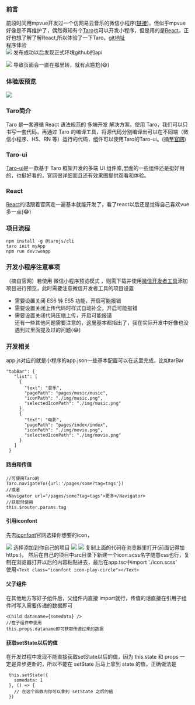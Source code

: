 ### 前言
前段时间用mpvue开发过一个仿网易云音乐的微信小程序([链接](https://github.com/lucaswww/my-project))，但似乎mpvue好像是不再维护了，偶然得知有个[Taro](https://nervjs.github.io/taro/docs/README.html)也可以开发小程序，但是用的是[React](https://react.docschina.org/docs/hello-world.html)，正好也想了解了解React,所以体验了一下Taro。[git地址](https://github.com/lucaswww/my-taro)  
程序体验  
![](https://user-gold-cdn.xitu.io/2018/11/28/1675820ca6aac26e?w=258&h=258&f=jpeg&s=45801)
发布成功以后发现正式环境github的api

![](https://user-gold-cdn.xitu.io/2018/12/3/1677485be5e32cc9?w=286&h=93&f=png&s=5358)
导致页面会一直在那里转，就有点尴尬(😅)

### 体验版预览

![](https://user-gold-cdn.xitu.io/2018/12/3/16774b00e557ba87?w=411&h=717&f=gif&s=459643)

### Taro简介
Taro 是一套遵循 React 语法规范的 多端开发 解决方案。使用 Taro，我们可以只书写一套代码，再通过 Taro 的编译工具，将源代码分别编译出可以在不同端（微信小程序、H5、RN 等）运行的代码，组件可以使用Taro的Taro-ui。(摘至[官网](https://nervjs.github.io/taro/docs/README.html))

### Taro-ui
[Taro-ui](https://taro-ui.aotu.io/#/docs/quickstart)是一款基于 Taro 框架开发的多端 UI 组件库,里面的一些组件还是挺好用的，也挺好看的，官网很详细而且还有效果图提供观看和体验。

### React
[React](https://react.docschina.org/docs/hello-world.html)的话跟着官网走一遍基本就能开发了，看了react以后还是觉得自己喜欢vue多一点(😂)

### 项目流程

```
npm install -g @tarojs/cli
taro init myApp
npm run dev:weapp
```

### 开发小程序注意事项
（摘自官网）若使用 微信小程序预览模式 ，则需下载并使用[微信开发者工具](https://developers.weixin.qq.com/miniprogram/dev/devtools/download.html?t=18112721)添加项目进行预览，此时需要注意微信开发者工具的项目设置
* 需要设置关闭 ES6 转 ES5 功能，开启可能报错
* 需要设置关闭上传代码时样式自动补全，开启可能报错
* 需要设置关闭代码压缩上传，开启可能报错   
还有一些其他问题需要注意的，[这里](https://nervjs.github.io/taro/docs/before-dev-remind.html)基本都指出了，我在实际开发中好像也没遇到过里面提及过的问题(😂)

### 开发相关
 app.js对应的就是小程序的app.json一些基本配置可以在这里完成，比如tarBar
 ```
 "tabBar": {
    "list": [
      {
        "text": "音乐",
        "pagePath": "pages/music/music",
        "iconPath": "./img/music.png",
        "selectedIconPath": "./img/music.png"
      },
      {
        "text": "电影",
        "pagePath": "pages/index/index",
        "iconPath": "./img/movie.png",
        "selectedIconPath": "./img/movie.png"
      }
    ]
  }
 ```
 #### 路由和传值

 ```
 //可使用Taro的
 Taro.navigateTo({url:'/pages/some?tag=tags'})
 //或者
 <Navigator url="/pages/some?tag=tags">更多</Navigator>
 //获取时使用
 this.$router.params.tag
 ```
 #### 引用iconfont
  
先去[iconfont](http://www.iconfont.cn/)官网选择你想要的icon，

![](https://user-gold-cdn.xitu.io/2018/11/2/166d3cc0398e3569?w=130&h=144&f=png&s=7982)
选择添加到你自己的项目
![](https://user-gold-cdn.xitu.io/2018/11/2/166d3ccb49b2334c?w=301&h=272&f=png&s=11194)
![](https://user-gold-cdn.xitu.io/2018/11/2/166d3cdb83b43cdf?w=575&h=299&f=png&s=26167)
复制上面的代码在浏览器里打开(前面记得加https:)，
然后在自己的项目中src目录下新建一个icon.scss名字随意css也行，复制在浏览器打开以后的内容粘贴进去，最后在app.tsc中import './icon.scss'   
使用`<Text class="iconfont icon-play-circle"></Text>`
 #### 父子组件
 在其他地方写好子组件后，父组件内直接
 import就行，传值的话直接在引用子组件时写入需要传递的数据即可
 ```
 <Child dataname={somedata} />
 //在子组件中使用
 this.props.dataname即可获取传递过来的数据
 ```
 #### 获取setState以后的值
 在开发过程中发现不能直接获取setState以后的值，因为 this.state 和 props 一定是异步更新的，所以不能在 setState 后马上拿到 state 的值，正确做法是
 ```
  this.setState({
    somedata: 1
  }, () => {
    // 在这个函数内你可以拿到 setState 之后的值
  })
 ```
